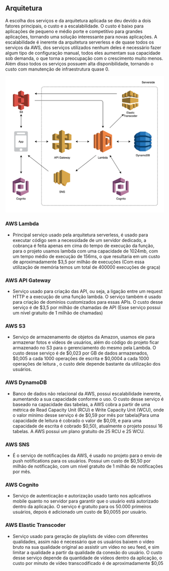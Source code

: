 ## Arquitetura

A escolha dos serviços e da arquitetura aplicada se deu devido a dois fatores principais, o custo e a escalabilidade. O custo é baixo para aplicações de pequeno e médio porte e competitivo para grandes aplicações, tornando uma solução interessante para novas aplicações. A escalabilidade é inerente da arquitetura serverless e de quase todos os serviços da AWS, dos serviços utilizados nenhum deles é necessário fazer algum tipo de configuração manual, todos eles aumentam sua capacidade sob demanda, o que torna a preocupação com o crescimento muito menos. Além disso todos os serviços possuem alta disponibilidade, tornando o custo com manutenção de infraestrutura quase 0.

![alt text](images/flowchart.png)

### AWS Lambda

- Principal serviço usado pela arquitetura serverless, é usado para executar código sem a necessidade de um servidor dedicado, a cobrança é feita apenas em cima do tempo de execução da função, para o projeto usamos lambda com uma capacidade de 1024mb, com um tempo médio de execução de 156ms, o que resultaria em um custo de aproximadamente $3,5 por milhão de execuções (Com essa utilização de memória temos um total de 400000 execuções de graça)

### AWS API Gateway

- Serviço usado para criação das API, ou seja, a ligação entre um request HTTP e a execução de uma função lambda. O serviço também é usado para criação de domínios customizados para essas APIs. O custo desse serviço é de $3,5 por milhão de chamadas de API (Esse serviço possui um nível gratuito de 1 milhão de chamadas)
### AWS S3
- Serviço de armazenamento de objetos da Amazon, usamos ele para armazenar fotos e vídeos de usuários, além do código do projeto ficar armazenado no S3 para o gerenciamento do mesmo pela Lambda. O custo desse serviço é de $0,023 por GB de dados armazenados, $0,005 a cada 1000 operações de escrita e $0,0004 a cada 1000 operações de leitura , o custo dele depende bastante da utilização dos usuários.
### AWS DynamoDB
- Banco de dados não relacional da AWS, possui escalabilidade inerente, aumentando a sua capacidade conforme o uso. O custo desse serviço é baseado na capacidade das tabelas, a AWS cobra a partir de uma métrica de Read Capacity Unit (RCU) e Write Capacity Unit (WCU), onde o valor mínimo desse serviço é de $0,59 por mês por tabela(Para uma capacidade de leitura é cobrado o valor de $0,09, e para uma capacidade de escrita é cobrado $0,50), atualmente o projeto possui 16 tabelas. A AWS possui um plano gratuito de 25 RCU e 25 WCU.
### AWS SNS
- É o serviço de notificações da AWS, é usado no projeto para o envio de push notifications para os usuários. Possui um custo de $0,50 por milhão de notificação, com um nível gratuito de 1 milhão de notificações por mês.
### AWS Cognito
- Serviço de autenticação e autorização usado tanto nos aplicativos mobile quanto no servidor para garantir que o usuário está autorizado dentro da aplicação. O serviço é gratuito para os 50.000 primeiros usuários, depois é adicionado um custo de $0,0055 por usuário.
### AWS Elastic Transcoder
- Serviço usado para geração de playlists de vídeo com diferentes qualidades, assim não é necessário que os usuários baixem o vídeo bruto na sua qualidade original ao assistir um vídeo no seu feed, e sim limitar a qualidade a partir da qualidade da conexão do usuário. O custo desse serviço depende da quantidade de vídeos dentro da aplicação, o custo por minuto de vídeo transcodificado é de aproximadamente $0,05